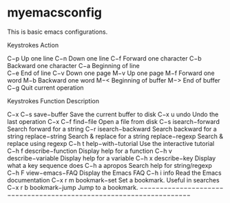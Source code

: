 # myemacsconfig

This is basic emacs configurations.

Keystrokes  Action

C−p         Up one line
C−n         Down one line
C−f         Forward one character
C−b         Backward one character
C−a         Beginning of line       
C−e         End of line
C−v         Down one page
M−v         Up one page
M−f         Forward one word
M−b         Backward one word
M−<         Beginning of buffer
M−>         End of buffer
C−g         Quit current operation


Keystrokes  Function           Description

C−x C−s     save−buffer        Save the current buffer to disk
C−x u       undo               Undo the last operation
C−x C−f     find−file          Open a file from disk
C−s         isearch−forward    Search forward for a string
C−r         isearch−backward   Search backward for a string
            replace−string     Search & replace for a string
            replace−regexp     Search & replace using regexp
C−h t       help−with−tutorial Use the interactive tutorial
C−h f       describe−function  Display help for a function
C−h v       describe−variable  Display help for a variable
C−h x       describe−key       Display what a key sequence does
C−h a       apropos            Search help for string/regexp
C−h F       view−emacs−FAQ     Display the Emacs FAQ
C−h i       info               Read the Emacs documentation
C−x r m     bookmark−set       Set a bookmark. Useful in searches
C−x r b     bookmark−jump      Jump to a bookmark.
−−−−−−−−−−−−−−−−−−−−−−−−−−−−−−−−−−−−−−−−−−−−−−−−−−−−−−−−−−−−−−−−−−−
